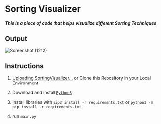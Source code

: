 # Sorting Visualizer

##### This is a piece of code that helps visualize different Sorting Techniques
## Output
![Screenshot (1212)](https://github.com/SHACHI57/SortingVisualizer/assets/118374443/55f3f1e4-3651-40ff-9838-0358a96a588d)


## Instructions
1. [Uploading SortingVisualizer…]() or Clone this Repository in your Local Environment

2. Download and install [`Python3`](https://www.python.org/downloads/)

3. Install libraries with `pip3 install -r requirements.txt` or `python3 -m pip install -r requirements.txt`

4. run `main.py`
